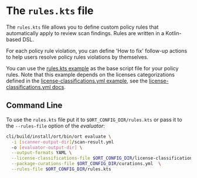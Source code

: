 # The `rules.kts` file

The `rules.kts` file  allows you to define custom policy rules that automatically apply to review scan findings. Rules
are written in a Kotlin-based DSL.

For each policy rule violation, you can define 'How to fix' follow-up actions to help users resolve policy rules
violations by themselves.

You can use the [rules.kts example](../examples/rules.kts) as the base script file for your policy rules. Note that this
example depends on the licenses categorizations defined in the 
[license-classifications.yml example](../examples/license-classifications.yml), see the
[license-classifications.yml docs](config-file-licenses-yml.md).

## Command Line

To use the `rules.kts` file put it to `$ORT_CONFIG_DIR/rules.kts` or pass it to the `--rules-file` option of the
_evaluator_:

```bash
cli/build/install/ort/bin/ort evaluate \
  -i [scanner-output-dir]/scan-result.yml
  -o [evaluator-output-dir] \
  --output-formats YAML \
  --license-classifications-file $ORT_CONFIG_DIR/license-classifications.yml \
  --package-curations-file $ORT_CONFIG_DIR/curations.yml  \
  --rules-file $ORT_CONFIG_DIR/rules.kts
```
